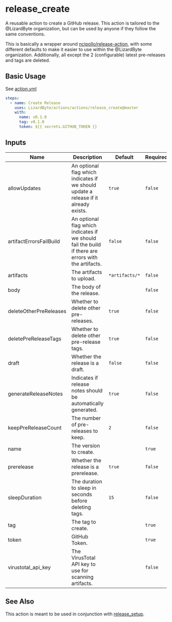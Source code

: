 # release_create

A reusable action to create a GitHub release. This action is tailored to the
@LizardByte organization, but can be used by anyone if they follow the same conventions.

This is basically a wrapper around [ncipollo/release-action](https://github.com/ncipollo/release-action),
with some different defaults to make it easier to use within the @LizardByte organization.
Additionally, all except the 2 (configurable) latest pre-releases and tags are deleted.

## Basic Usage

See [action.yml](action.yml)

```yaml
steps:
  - name: Create Release
    uses: LizardByte/actions/actions/release_create@master
    with:
      name: v0.1.0
      tag: v0.1.0
      token: ${{ secrets.GITHUB_TOKEN }}
```

## Inputs

| Name                    | Description                                                                                          | Default         | Required |
|-------------------------|------------------------------------------------------------------------------------------------------|-----------------|----------|
| allowUpdates            | An optional flag which indicates if we should update a release if it already exists.                 | `true`          | `false`  |
| artifactErrorsFailBuild | An optional flag which indicates if we should fail the build if there are errors with the artifacts. | `false`         | `false`  |
| artifacts               | The artifacts to upload.                                                                             | `*artifacts/*`  | `false`  |
| body                    | The body of the release.                                                                             |                 | `false`  |
| deleteOtherPreReleases  | Whether to delete other pre-releases.                                                                | `true`          | `false`  |
| deletePreReleaseTags    | Whether to delete other pre-release tags.                                                            | `true`          | `false`  |
| draft                   | Whether the release is a draft.                                                                      | `false`         | `false`  |
| generateReleaseNotes    | Indicates if release notes should be automatically generated.                                        | `true`          | `false`  |
| keepPreReleaseCount     | The number of pre-releases to keep.                                                                  | `2`             | `false`  |
| name                    | The version to create.                                                                               |                 | `true`   |
| prerelease              | Whether the release is a prerelease.                                                                 | `true`          | `false`  |
| sleepDuration           | The duration to sleep in seconds before deleting tags.                                               | `15`            | `false`  |
| tag                     | The tag to create.                                                                                   |                 | `true`   |
| token                   | GitHub Token.                                                                                        |                 | `true`   |
| virustotal_api_key      | The VirusTotal API key to use for scanning artifacts.                                                |                 | `false`  |

## See Also

This action is meant to be used in conjunction with [release_setup](../release_setup).
